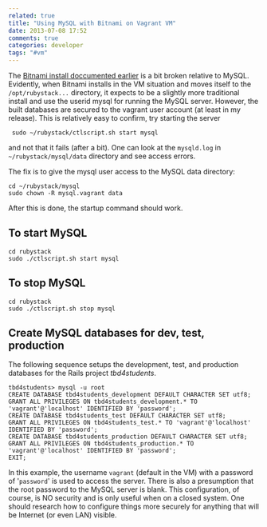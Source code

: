 ```yaml
---
related: true
title: "Using MySQL with Bitnami on Vagrant VM"
date: 2013-07-08 17:52
comments: true
categories: developer
tags: "#vm"
---
```


The [Bitnami install doccumented earlier][install] is a bit broken relative to MySQL.
Evidently, when Bitnami installs in the VM situation and moves itself to the `/opt/rubystack...` 
directory, it expects to be a slightly more traditional install and use the userid mysql for
running the MySQL server.  However, the built databases are secured to the vagrant user account
(at least in my release).  This is relatively easy to confirm, try starting the server

     sudo ~/rubystack/ctlscript.sh start mysql

and not that it fails (after a bit).  One can look at the `mysqld.log` in `~/rubystack/mysql/data`
directory and see access errors.

The fix is to give the mysql user access to the MySQL data directory:

    cd ~/rubystack/mysql  
    sudo chown -R mysql.vagrant data

After this is done, the startup command should work.

## To start MySQL

    cd rubystack  
    sudo ./ctlscript.sh start mysql

## To stop MySQL

    cd rubystack  
    sudo ./ctlscript.sh stop mysql

## Create MySQL databases for dev, test, production ##

The following sequence setups the development, test, and production databases for the
Rails project *tbd4students*.  

    tbd4students> mysql -u root
    CREATE DATABASE tbd4students_development DEFAULT CHARACTER SET utf8;
    GRANT ALL PRIVILEGES ON tbd4students_development.* TO 'vagrant'@'localhost' IDENTIFIED BY 'password';
    CREATE DATABASE tbd4students_test DEFAULT CHARACTER SET utf8;
    GRANT ALL PRIVILEGES ON tbd4students_test.* TO 'vagrant'@'localhost' IDENTIFIED BY 'password';
    CREATE DATABASE tbd4students_production DEFAULT CHARACTER SET utf8;
    GRANT ALL PRIVILEGES ON tbd4students_production.* TO 'vagrant'@'localhost' IDENTIFIED BY 'password';
    EXIT;

In this example, the username `vagrant` (default in the VM) with a password of
'`password`' is used to access the server.  There is also a presumption that
the root password to the MySQL server is blank.  This configuration, of
course, is NO security and is only useful when on a closed system.  One should
research how to configure things more  securely for anything that will be
Internet (or even LAN) visible.


[install]: /blog/2013/06/06/using-bitnamis-rubystack-on-virtualbox-linux-with-vagrant/
